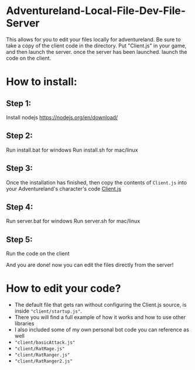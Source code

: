 # Adventureland-Local-File-Dev-File-Server
This allows for you to edit your files locally for adventureland. Be sure to take a copy of the client code in the directory.
Put "Client.js" in your game, and then launch the server. once the server has been launched. launch the code on the client.


# How to install:
## Step 1:
Install nodejs
<a href="https://nodejs.org/en/download/">https://nodejs.org/en/download/</s>

## Step 2:
Run install.bat for windows
Run install.sh for mac/linux

## Step 3:
Once the installation has finished, then copy the contents of `Client.js` into your Adventureland's character's code
<a href="https://github.com/rater193/Adventureland-Local-File-Dev-File-Server/blob/main/Client.js">Client.js</a>

## Step 4:
Run server.bat for windows
Run server.sh for mac/linux

## Step 5:
Run the code on the client

And you are done! now you can edit the files directly from the server!


# How to edit your code?
- The default file that gets ran without configuring the Client.js source, is inside `"client/startup.js"`.
- There you will find a full example of how it works and how to use other libraries
- I also included some of my own personal bot code you can reference as well
 - `"client/basicAttack.js"`
 - `"client/RatMage.js"`
 - `"client/RatRanger.js"`
 - `"client/RatRanger2.js"`